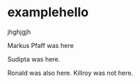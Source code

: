 # examplehello
jhghjgjh


Markus Pfaff was here

Sudipta was here.

Ronald was also here.
Killroy was not here.
